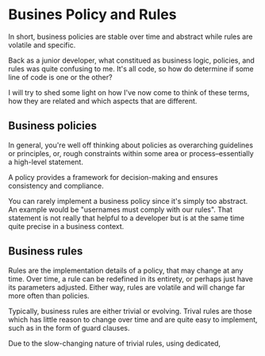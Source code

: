 # Busines Policy and Rules

In short, business policies are stable over time and abstract while rules are volatile and specific.

Back as a junior developer, what constitued as business logic, policies, and rules was quite confusing to me. It's all code, so how do determine if some line of code is one or the other?

I will try to shed some light on how I've now come to think of these terms, how they are related and which aspects that are different.

## Business policies
In general, you're well off thinking about policies as overarching guidelines or principles, or, rough constraints within some area or process–essentially a high-level statement.

A policy provides a framework for decision-making and ensures consistency and compliance.

You can rarely implement a business policy since it's simply too abstract. An example would be "usernames must comply with our rules". That statement is not really that helpful to a developer but is at the same time quite precise in a business context.


## Business rules
Rules are the implementation details of a policy, that may change at any time. Over time, a rule can be redefined in its entirety, or perhaps just have its parameters adjusted. Either way, rules are volatile and will change far more often than policies.

Typically, business rules are either trivial or evolving. Trival rules are those which has little reason to change over time and are quite easy to implement, such as in the form of guard clauses.

Due to the slow-changing nature of trivial rules, using dedicated,
